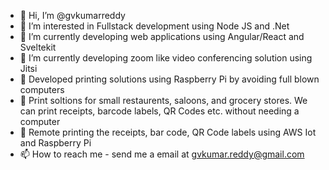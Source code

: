 - 👋 Hi, I’m @gvkumarreddy
- 👀 I’m interested in Fullstack development using Node JS and .Net
- 🌱 I’m currently developing web applications using Angular/React and Sveltekit
- 💞️ I’m currently developing zoom like video conferencing solution using Jitsi
- 🌱 Developed printing solutions using Raspberry Pi by avoiding full blown computers
- 🌱 Print soltions for small restaurents, saloons, and grocery stores. We can print receipts, barcode labels, QR Codes etc. without needing a computer
- 🌱 Remote printing the receipts, bar code, QR Code labels using AWS Iot and Raspberry Pi
- 📫 How to reach me - send me a email at gvkumar.reddy@gmail.com

<!---
gvkumarreddy/gvkumarreddy is a ✨ special ✨ repository because its `README.md` (this file) appears on your GitHub profile.
You can click the Preview link to take a look at your changes.
--->
